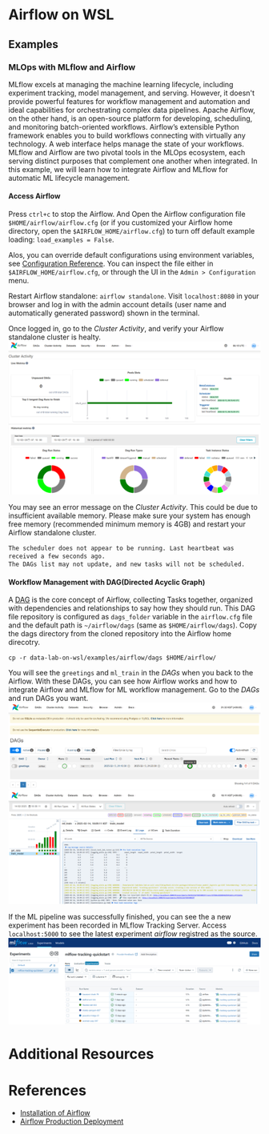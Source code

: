# Airflow on WSL
## Examples
### MLOps with MLflow and Airflow
MLflow excels at managing the machine learning lifecycle, including experiment tracking, model management, and serving. However, it doesn't provide powerful features for workflow management and automation and ideal capabilities for orchestrating complex data pipelines. Apache Airflow, on the other hand, is an open-source platform for developing, scheduling, and monitoring batch-oriented workflows. Airflow’s extensible Python framework enables you to build workflows connecting with virtually any technology. A web interface helps manage the state of your workflows. MLflow and Airflow are two pivotal tools in the MLOps ecosystem, each serving distinct purposes that complement one another when integrated. In this example, we will learn how to integrate Airflow and MLflow for automatic ML lifecycle management.

#### Access Airflow
Press `ctrl+c` to stop the Airflow. And Open the Airflow configuration file `$HOME/airflow/airflow.cfg` (or if you customized your Airflow home directory, open the `$AIRFLOW_HOME/airflow.cfg`) to turn off default example loading: `load_examples = False`.

Alos, you can override default configurations using environment variables, see [Configuration Reference](https://airflow.apache.org/docs/apache-airflow/stable/configurations-ref.html). You can inspect the file either in `$AIRFLOW_HOME/airflow.cfg`, or through the UI in the `Admin > Configuration` menu.

Restart Airflow standalone: `airflow standalone`. Visit `localhost:8080` in your browser and log in with the admin account details (user name and automatically generated password) shown in the terminal.

Once logged in, go to the *Cluster Activity*, and verify your Airflow standalone cluster is healty.
![wsl-airflow-cluster-status](../../images/wsl-airflow-cluster-status.png)

You may see an error message on the *Cluster Activity*. This could be due to insufficient available memory. Please make sure your system has enough free memory (recommended minimum memory is 4GB) and restart your Airflow standalone cluster.
```
The scheduler does not appear to be running. Last heartbeat was received a few seconds ago.
The DAGs list may not update, and new tasks will not be scheduled.
```

#### Workflow Management with DAG(Directed Acyclic Graph)
A [DAG](https://airflow.apache.org/docs/apache-airflow/stable/core-concepts/dags.html) is the core concept of Airflow, collecting Tasks together, organized with dependencies and relationships to say how they should run. This DAG file repository is configured as `dags_folder` variable in the `airflow.cfg` file and the default path is `~/airflow/dags` (same as `$HOME/airflow/dags`). Copy the dags directory from the cloned repository into the Airflow home direcotry.
```
cp -r data-lab-on-wsl/examples/airflow/dags $HOME/airflow/
```

You will see the `greetings` and `ml_train` in the *DAGs* when you back to the Airflow. With these DAGs, you can see how Airflow works and how to integrate Airflow and MLflow for ML workflow management. Go to the *DAGs* and run DAGs you want.
![wsl-airflow-dag-list](../../images/wsl-airflow-dag-list.png)
![wsl-airflow-mlflow-dag](../../images/wsl-airflow-mlflow-dag.png)

If the ML pipeline was successfully finished, you can see the a new experiment has been recorded in MLflow Tracking Server. Access `localhost:5000` to see the latest experiment *airflow* registred as the source.
![wsl-airflow-mlflow-exp](../../images/wsl-airflow-mlflow-exp.png)

# Additional Resources

# References
- [Installation of Airflow](https://airflow.apache.org/docs/apache-airflow/stable/installation/index.html)
- [Airflow Production Deployment](https://airflow.apache.org/docs/apache-airflow/stable/administration-and-deployment/production-deployment.html)
